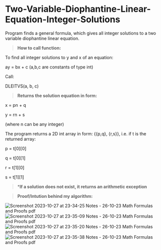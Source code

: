 # Two-Variable-Diophantine-Linear-Equation-Integer-Solutions

Program finds a general formula, which gives all integer solutions to a two variable diophantine linear equation.

> **How to call function:**

To find all integer solutions to y and x of an equation:

ay = bx + c (a,b,c are constants of type int)

Call:

DLEITVS(a, b, c)

> **Returns the solution equation in form:**

x = pn + q

y = rn + s

(where n can be any integer)

The program returns a 2D int array in form: {{p,q}, {r,s}}, i.e. if t is the returned array:

p = t[0][0]

q = t[0][1]

r = t[1][0]

s = t[1][1]

> ***If a solution does not exist, it returns an arithmetic exception**

> **Proof/Intution behind my algorithm:**

![Screenshot 2023-10-27 at 23-34-25 Notes - 26-10-23 Math Formulas and Proofs pdf](https://github.com/SaurSum8/Two-Variable-Diophantine-Linear-Equation-Integer-Solutions/assets/78038123/b1da0f88-0f79-4457-9d96-caf79797861c)
![Screenshot 2023-10-27 at 23-35-09 Notes - 26-10-23 Math Formulas and Proofs pdf](https://github.com/SaurSum8/Two-Variable-Diophantine-Linear-Equation-Integer-Solutions/assets/78038123/f252214f-2538-4635-bed9-2926c3e71c44)
![Screenshot 2023-10-27 at 23-35-20 Notes - 26-10-23 Math Formulas and Proofs pdf](https://github.com/SaurSum8/Two-Variable-Diophantine-Linear-Equation-Integer-Solutions/assets/78038123/e8d594d5-774d-4767-8b2b-21900b4a93c6)
![Screenshot 2023-10-27 at 23-35-38 Notes - 26-10-23 Math Formulas and Proofs pdf](https://github.com/SaurSum8/Two-Variable-Diophantine-Linear-Equation-Integer-Solutions/assets/78038123/70a04998-c791-47a5-b99c-52c1b2cfd50a)
